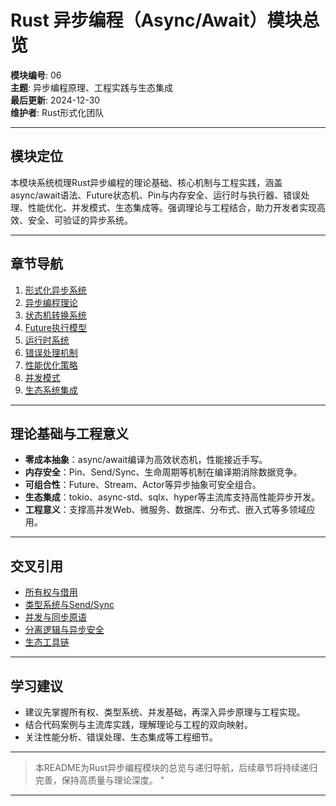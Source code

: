 ﻿# Rust 异步编程（Async/Await）模块总览

**模块编号**: 06  
**主题**: 异步编程原理、工程实践与生态集成  
**最后更新**: 2024-12-30  
**维护者**: Rust形式化团队

---

## 模块定位

本模块系统梳理Rust异步编程的理论基础、核心机制与工程实践，涵盖async/await语法、Future状态机、Pin与内存安全、运行时与执行器、错误处理、性能优化、并发模式、生态集成等。强调理论与工程结合，助力开发者实现高效、安全、可验证的异步系统。

---

## 章节导航

1. [形式化异步系统](01_formal_async_system.md)
2. [异步编程理论](02_async_theory.md)
3. [状态机转换系统](03_state_machine_theory.md)
4. [Future执行模型](04_future_execution.md)
5. [运行时系统](05_runtime_system.md)
6. [错误处理机制](06_error_handling.md)
7. [性能优化策略](07_performance_optimization.md)
8. [并发模式](08_concurrency_patterns.md)
9. [生态系统集成](09_ecosystem_integration.md)

---

## 理论基础与工程意义

- **零成本抽象**：async/await编译为高效状态机，性能接近手写。
- **内存安全**：Pin、Send/Sync、生命周期等机制在编译期消除数据竞争。
- **可组合性**：Future、Stream、Actor等异步抽象可安全组合。
- **生态集成**：tokio、async-std、sqlx、hyper等主流库支持高性能异步开发。
- **工程意义**：支撑高并发Web、微服务、数据库、分布式、嵌入式等多领域应用。

---

## 交叉引用

- [所有权与借用](../01_ownership_borrowing/)
- [类型系统与Send/Sync](../02_type_system/)
- [并发与同步原语](../05_concurrency/)
- [分离逻辑与异步安全](../05_formal_verification/)
- [生态工具链](../26_toolchain_ecosystem/)

---

## 学习建议

- 建议先掌握所有权、类型系统、并发基础，再深入异步原理与工程实现。
- 结合代码案例与主流库实践，理解理论与工程的双向映射。
- 关注性能分析、错误处理、生态集成等工程细节。

---

> 本README为Rust异步编程模块的总览与递归导航，后续章节将持续递归完善，保持高质量与理论深度。
"

---
